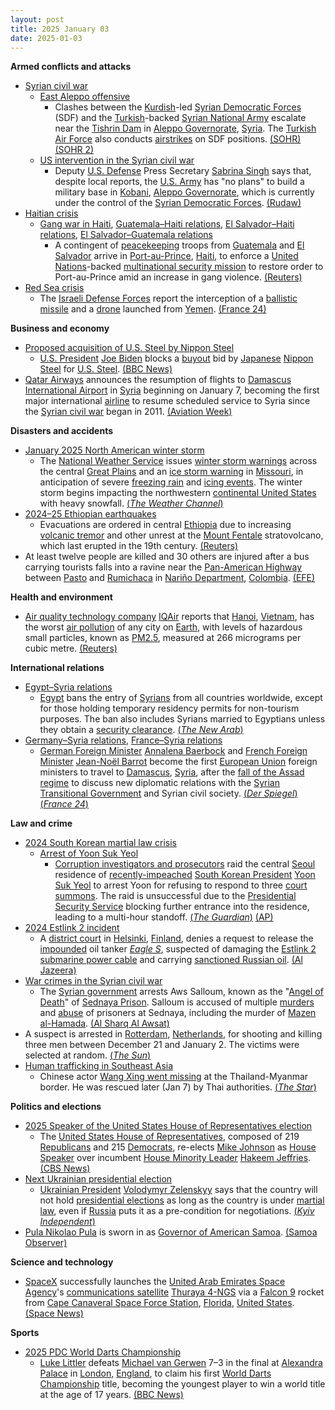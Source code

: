 ```yaml
---
layout: post
title: 2025 January 03
date: 2025-01-03
---
```



**Armed conflicts and attacks**

* [Syrian civil war](https://en.wikipedia.org/wiki/Syrian_civil_war "Syrian civil war")
  + [East Aleppo offensive](https://en.wikipedia.org/wiki/East_Aleppo_offensive_%282024%E2%80%93present%29 "East Aleppo offensive (2024–present)")
    - Clashes between the [Kurdish](https://en.wikipedia.org/wiki/Kurds_in_Syria "Kurds in Syria")-led [Syrian Democratic Forces](https://en.wikipedia.org/wiki/Syrian_Democratic_Forces "Syrian Democratic Forces") (SDF) and the [Turkish](https://en.wikipedia.org/wiki/Turkey "Turkey")-backed [Syrian National Army](https://en.wikipedia.org/wiki/Syrian_National_Army "Syrian National Army") escalate near the [Tishrin Dam](https://en.wikipedia.org/wiki/Tishrin_Dam "Tishrin Dam") in [Aleppo Governorate](https://en.wikipedia.org/wiki/Aleppo_Governorate "Aleppo Governorate"), [Syria](https://en.wikipedia.org/wiki/Syria "Syria"). The [Turkish Air Force](https://en.wikipedia.org/wiki/Turkish_Air_Force "Turkish Air Force") also conducts [airstrikes](https://en.wikipedia.org/wiki/Airstrike "Airstrike") on SDF positions. [(SOHR)](https://www.syriahr.com/en/352816/) [(SOHR 2)](https://www.syriahr.com/en/352846/)
  + [US intervention in the Syrian civil war](https://en.wikipedia.org/wiki/US_intervention_in_the_Syrian_civil_war "US intervention in the Syrian civil war")
    - Deputy [U.S. Defense](https://en.wikipedia.org/wiki/United_States_Department_of_Defense "United States Department of Defense") Press Secretary [Sabrina Singh](https://en.wikipedia.org/wiki/Sabrina_Singh "Sabrina Singh") says that, despite local reports, the [U.S. Army](https://en.wikipedia.org/wiki/U.S._Army "U.S. Army") has "no plans" to build a military base in [Kobani](https://en.wikipedia.org/wiki/Kobani "Kobani"), [Aleppo Governorate](https://en.wikipedia.org/wiki/Aleppo_Governorate "Aleppo Governorate"), which is currently under the control of the [Syrian Democratic Forces](https://en.wikipedia.org/wiki/Syrian_Democratic_Forces "Syrian Democratic Forces"). [(Rudaw)](https://manage.rudaw.net/english/middleeast/syria/030120254)
* [Haitian crisis](https://en.wikipedia.org/wiki/Haitian_crisis_%282018%E2%80%93present%29 "Haitian crisis (2018–present)")
  + [Gang war in Haiti](https://en.wikipedia.org/wiki/Gang_war_in_Haiti "Gang war in Haiti"), [Guatemala–Haiti relations](https://en.wikipedia.org/wiki/Guatemala%E2%80%93Haiti_relations "Guatemala–Haiti relations"), [El Salvador–Haiti relations](https://en.wikipedia.org/wiki/El_Salvador%E2%80%93Haiti_relations "El Salvador–Haiti relations"), [El Salvador–Guatemala relations](https://en.wikipedia.org/wiki/El_Salvador%E2%80%93Guatemala_relations "El Salvador–Guatemala relations")
    - A contingent of [peacekeeping](https://en.wikipedia.org/wiki/Peacekeeping "Peacekeeping") troops from [Guatemala](https://en.wikipedia.org/wiki/Guatemala "Guatemala") and [El Salvador](https://en.wikipedia.org/wiki/El_Salvador "El Salvador") arrive in [Port-au-Prince](https://en.wikipedia.org/wiki/Port-au-Prince "Port-au-Prince"), [Haiti](https://en.wikipedia.org/wiki/Haiti "Haiti"), to enforce a [United Nations](https://en.wikipedia.org/wiki/United_Nations "United Nations")-backed [multinational security mission](https://en.wikipedia.org/wiki/Multinational_Security_Support_Mission_in_Haiti "Multinational Security Support Mission in Haiti") to restore order to Port-au-Prince amid an increase in gang violence. [(Reuters)](https://www.reuters.com/world/americas/central-american-troops-arrive-haiti-fight-gangs-2025-01-03/)
* [Red Sea crisis](https://en.wikipedia.org/wiki/Red_Sea_crisis "Red Sea crisis")
  + The [Israeli Defense Forces](https://en.wikipedia.org/wiki/Israeli_Defense_Forces "Israeli Defense Forces") report the interception of a [ballistic missile](https://en.wikipedia.org/wiki/Ballistic_missile "Ballistic missile") and a [drone](https://en.wikipedia.org/wiki/Drone_warfare "Drone warfare") launched from [Yemen](https://en.wikipedia.org/wiki/Yemen "Yemen"). [(France 24)](https://www.france24.com/en/middle-east/20250103-israel-intercepts-new-missile-launched-from-yemen-says-idf)

**Business and economy**

* [Proposed acquisition of U.S. Steel by Nippon Steel](https://en.wikipedia.org/wiki/Proposed_acquisition_of_U.S._Steel_by_Nippon_Steel "Proposed acquisition of U.S. Steel by Nippon Steel")
  + [U.S. President](https://en.wikipedia.org/wiki/President_of_the_United_States "President of the United States") [Joe Biden](https://en.wikipedia.org/wiki/Joe_Biden "Joe Biden") blocks a [buyout](https://en.wikipedia.org/wiki/Buyout "Buyout") bid by [Japanese](https://en.wikipedia.org/wiki/Japan "Japan") [Nippon Steel](https://en.wikipedia.org/wiki/Nippon_Steel "Nippon Steel") for [U.S. Steel](https://en.wikipedia.org/wiki/U.S._Steel "U.S. Steel"). [(BBC News)](https://www.bbc.com/news/articles/cx2vz83pg9eo)
* [Qatar Airways](https://en.wikipedia.org/wiki/Qatar_Airways "Qatar Airways") announces the resumption of flights to [Damascus International Airport](https://en.wikipedia.org/wiki/Damascus_International_Airport "Damascus International Airport") in [Syria](https://en.wikipedia.org/wiki/Syria "Syria") beginning on January 7, becoming the first major international [airline](https://en.wikipedia.org/wiki/Airline "Airline") to resume scheduled service to Syria since the [Syrian civil war](https://en.wikipedia.org/wiki/Syrian_civil_war "Syrian civil war") began in 2011. [(Aviation Week)](https://aviationweek.com/air-transport/airports-networks/qatar-airways-resume-syria-flights)

**Disasters and accidents**

* [January 2025 North American winter storm](https://en.wikipedia.org/wiki/January_5%E2%80%936%2C_2025_United_States_blizzard "January 5–6, 2025 United States blizzard")
  + The [National Weather Service](https://en.wikipedia.org/wiki/National_Weather_Service "National Weather Service") issues [winter storm warnings](https://en.wikipedia.org/wiki/Winter_storm_warning "Winter storm warning") across the central [Great Plains](https://en.wikipedia.org/wiki/Great_Plains "Great Plains") and an [ice storm warning](https://en.wikipedia.org/wiki/Ice_storm_warning "Ice storm warning") in [Missouri](https://en.wikipedia.org/wiki/Missouri "Missouri"), in anticipation of severe [freezing rain](https://en.wikipedia.org/wiki/Freezing_rain "Freezing rain") and [icing events](https://en.wikipedia.org/wiki/Ice_storm "Ice storm"). The winter storm begins impacting the northwestern [continental United States](https://en.wikipedia.org/wiki/Contiguous_United_States "Contiguous United States") with heavy snowfall. [(*The Weather Channel*)](https://weather.com/storms/winter/news/2025-01-02-winter-storm-blair-forecast-snow-ice-plains-midwest-mid-atlantic)
* [2024–25 Ethiopian earthquakes](https://en.wikipedia.org/wiki/2024%E2%80%9325_Ethiopian_earthquakes "2024–25 Ethiopian earthquakes")
  + Evacuations are ordered in central [Ethiopia](https://en.wikipedia.org/wiki/Ethiopia "Ethiopia") due to increasing [volcanic tremor](https://en.wikipedia.org/wiki/Harmonic_tremor "Harmonic tremor") and other unrest at the [Mount Fentale](https://en.wikipedia.org/wiki/Mount_Fentale "Mount Fentale") stratovolcano, which last erupted in the 19th century. [(Reuters)](https://www.reuters.com/world/africa/risk-ethiopian-volcano-eruption-prompts-evacuation-residents-2025-01-03/)
* At least twelve people are killed and 30 others are injured after a bus carrying tourists falls into a ravine near the [Pan-American Highway](https://en.wikipedia.org/wiki/Pan-American_Highway "Pan-American Highway") between [Pasto](https://en.wikipedia.org/wiki/Pasto%2C_Colombia "Pasto, Colombia") and [Rumichaca](https://en.wikipedia.org/wiki/Rumichaca_Bridge "Rumichaca Bridge") in [Nariño Department](https://en.wikipedia.org/wiki/Nari%C3%B1o_Department "Nariño Department"), [Colombia](https://en.wikipedia.org/wiki/Colombia "Colombia"). [(EFE)](https://efe.com/mundo/2025-01-04/colombia-accidente-autobus/)

**Health and environment**

* [Air quality technology company](https://en.wikipedia.org/wiki/Air_quality_index "Air quality index") [IQAir](https://en.wikipedia.org/wiki/IQAir "IQAir") reports that [Hanoi](https://en.wikipedia.org/wiki/Hanoi "Hanoi"), [Vietnam](https://en.wikipedia.org/wiki/Vietnam "Vietnam"), has the worst [air pollution](https://en.wikipedia.org/wiki/Air_pollution "Air pollution") of any city on [Earth](https://en.wikipedia.org/wiki/Earth "Earth"), with levels of hazardous small particles, known as [PM2.5](https://en.wikipedia.org/wiki/Particulate_pollution "Particulate pollution"), measured at 266 micrograms per cubic metre. [(Reuters)](https://www.reuters.com/world/asia-pacific/hanoi-declared-worlds-most-polluted-city-authorities-seek-action-2025-01-03/)

**International relations**

* [Egypt–Syria relations](https://en.wikipedia.org/wiki/Egypt%E2%80%93Syria_relations "Egypt–Syria relations")
  + [Egypt](https://en.wikipedia.org/wiki/Egypt "Egypt") bans the entry of [Syrians](https://en.wikipedia.org/wiki/Syrians "Syrians") from all countries worldwide, except for those holding temporary residency permits for non-tourism purposes. The ban also includes Syrians married to Egyptians unless they obtain a [security clearance](https://en.wikipedia.org/wiki/Security_clearance "Security clearance"). [(*The New Arab*)](https://www.newarab.com/news/egypt-bans-entry-syrians-anywhere-world)
* [Germany–Syria relations](https://en.wikipedia.org/wiki/Germany%E2%80%93Syria_relations "Germany–Syria relations"), [France–Syria relations](https://en.wikipedia.org/wiki/France%E2%80%93Syria_relations "France–Syria relations")
  + [German Foreign Minister](https://en.wikipedia.org/wiki/Foreign_Minister_of_Germany "Foreign Minister of Germany") [Annalena Baerbock](https://en.wikipedia.org/wiki/Annalena_Baerbock "Annalena Baerbock") and [French Foreign Minister](https://en.wikipedia.org/wiki/Foreign_minister_of_France "Foreign minister of France") [Jean-Noël Barrot](https://en.wikipedia.org/wiki/Jean-No%C3%ABl_Barrot "Jean-Noël Barrot") become the first [European Union](https://en.wikipedia.org/wiki/European_Union "European Union") foreign ministers to travel to [Damascus](https://en.wikipedia.org/wiki/Damascus "Damascus"), [Syria](https://en.wikipedia.org/wiki/Syria "Syria"), after the [fall of the Assad regime](https://en.wikipedia.org/wiki/Fall_of_the_Assad_regime "Fall of the Assad regime") to discuss new diplomatic relations with the [Syrian Transitional Government](https://en.wikipedia.org/wiki/First_Syrian_transitional_government "First Syrian transitional government") and Syrian civil society. [(*Der Spiegel*)](https://www.spiegel.de/politik/deutschland/syrien-annalena-baerbock-reist-als-erste-eu-aussenministerin-nach-damaskus-a-6884f1be-3006-454b-9664-3ee76c0eda2e) [(*France 24*)](https://www.france24.com/en/middle-east/20250103-french-fm-visits-syria-with-german-counterpart-to-promote-peaceful-transition)

**Law and crime**

* [2024 South Korean martial law crisis](https://en.wikipedia.org/wiki/2024_South_Korean_martial_law_crisis "2024 South Korean martial law crisis")
  + [Arrest of Yoon Suk Yeol](https://en.wikipedia.org/wiki/Arrest_of_Yoon_Suk_Yeol "Arrest of Yoon Suk Yeol")
    - [Corruption investigators and prosecutors](https://en.wikipedia.org/wiki/Corruption_Investigation_Office_for_High-ranking_Officials "Corruption Investigation Office for High-ranking Officials") raid the central [Seoul](https://en.wikipedia.org/wiki/Seoul "Seoul") residence of [recently-impeached](https://en.wikipedia.org/wiki/Impeachment_of_Yoon_Suk_Yeol "Impeachment of Yoon Suk Yeol") [South Korean President](https://en.wikipedia.org/wiki/President_of_South_Korea "President of South Korea") [Yoon Suk Yeol](https://en.wikipedia.org/wiki/Yoon_Suk_Yeol "Yoon Suk Yeol") to arrest Yoon for refusing to respond to three [court summons](https://en.wikipedia.org/wiki/Summons "Summons"). The raid is unsuccessful due to the [Presidential Security Service](https://en.wikipedia.org/wiki/Presidential_Security_Service_%28South_Korea%29 "Presidential Security Service (South Korea)") blocking further entrance into the residence, leading to a multi-hour standoff. [(*The Guardian*)](https://www.theguardian.com/world/live/2025/jan/02/south-korea-police-on-way-to-arrest-president-yoon-suk-yeol-latest-updates?filterKeyEvents=false#maincontent) [(AP)](https://apnews.com/article/south-korea-yoon-martial-law-impeachment-detention-c8dc1758647979455dbf0d56e70369a4)
* [2024 Estlink 2 incident](https://en.wikipedia.org/wiki/2024_Estlink_2_incident "2024 Estlink 2 incident")
  + A [district court](https://en.wikipedia.org/wiki/Judicial_system_of_Finland#District_Courts "Judicial system of Finland") in [Helsinki](https://en.wikipedia.org/wiki/Helsinki "Helsinki"), [Finland](https://en.wikipedia.org/wiki/Finland "Finland"), denies a request to release the [impounded](https://en.wikipedia.org/wiki/Vehicle_impoundment "Vehicle impoundment") oil tanker *[Eagle S](https://en.wikipedia.org/wiki/Eagle_S "Eagle S")*, suspected of damaging the [Estlink 2](https://en.wikipedia.org/wiki/Estlink_2 "Estlink 2") [submarine power cable](https://en.wikipedia.org/wiki/Submarine_power_cable "Submarine power cable") and carrying [sanctioned Russian oil](https://en.wikipedia.org/wiki/Embargo_of_Russian_oil_during_the_Russo-Ukrainian_War "Embargo of Russian oil during the Russo-Ukrainian War"). [(Al Jazeera)](https://www.aljazeera.com/news/2025/1/3/finnish-court-upholds-oil-tanker-seizure-in-undersea-cables-probe)
* [War crimes in the Syrian civil war](https://en.wikipedia.org/wiki/War_crimes_in_the_Syrian_civil_war "War crimes in the Syrian civil war")
  + The [Syrian government](https://en.wikipedia.org/wiki/First_Syrian_transitional_government "First Syrian transitional government") arrests Aws Salloum, known as the "[Angel of Death](https://en.wikipedia.org/wiki/Azrael "Azrael")" of [Sednaya Prison](https://en.wikipedia.org/wiki/Sednaya_Prison "Sednaya Prison"). Salloum is accused of multiple [murders](https://en.wikipedia.org/wiki/Murder "Murder") and [abuse](https://en.wikipedia.org/wiki/Prisoner_abuse "Prisoner abuse") of prisoners at Sednaya, including the murder of [Mazen al-Hamada](https://en.wikipedia.org/wiki/Mazen_al-Hamada "Mazen al-Hamada"). [(Al Sharq Al Awsat)](https://english.aawsat.com/arab-world/5097881-arrest-aws-salloum-what-we-know-about-%E2%80%98azrael-sednaya%E2%80%99)
* A suspect is arrested in [Rotterdam](https://en.wikipedia.org/wiki/Rotterdam "Rotterdam"), [Netherlands](https://en.wikipedia.org/wiki/Netherlands "Netherlands"), for shooting and killing three men between December 21 and January 2. The victims were selected at random. [(*The Sun*)](https://thesun.my/world-news/dutch-police-arrest-suspect-in-random-rotterdam-shootings-BO13480760)
* [Human trafficking in Southeast Asia](https://en.wikipedia.org/wiki/Human_trafficking_in_Southeast_Asia "Human trafficking in Southeast Asia")
  + Chinese actor [Wang Xing went missing](https://en.wikipedia.org/wiki/Disappearance_of_Wang_Xing "Disappearance of Wang Xing") at the Thailand-Myanmar border. He was rescued later (Jan 7) by Thai authorities. [(*The Star*)](https://www.thestar.com.my/lifestyle/entertainment/2025/01/08/chinese-actor-wang-xing-says-he-was-forcibly-shaved-and-trained-as-scammer-in-myanmar)

**Politics and elections**

* [2025 Speaker of the United States House of Representatives election](https://en.wikipedia.org/wiki/2025_Speaker_of_the_United_States_House_of_Representatives_election "2025 Speaker of the United States House of Representatives election")
  + The [United States House of Representatives](https://en.wikipedia.org/wiki/United_States_House_of_Representatives "United States House of Representatives"), composed of 219 [Republicans](https://en.wikipedia.org/wiki/Republican_Party_%28United_States%29 "Republican Party (United States)") and 215 [Democrats](https://en.wikipedia.org/wiki/Democratic_Party_%28United_States%29 "Democratic Party (United States)"), re-elects [Mike Johnson](https://en.wikipedia.org/wiki/Mike_Johnson "Mike Johnson") as [House Speaker](https://en.wikipedia.org/wiki/Speaker_of_the_United_States_House_of_Representatives "Speaker of the United States House of Representatives") over incumbent [House Minority Leader](https://en.wikipedia.org/wiki/Party_leaders_of_the_United_States_House_of_Representatives "Party leaders of the United States House of Representatives") [Hakeem Jeffries](https://en.wikipedia.org/wiki/Hakeem_Jeffries "Hakeem Jeffries"). [(CBS News)](https://www.cbsnews.com/live-updates/2025-new-congress-sworn-in/)
* [Next Ukrainian presidential election](https://en.wikipedia.org/wiki/Next_Ukrainian_presidential_election "Next Ukrainian presidential election")
  + [Ukrainian President](https://en.wikipedia.org/wiki/President_of_Ukraine "President of Ukraine") [Volodymyr Zelenskyy](https://en.wikipedia.org/wiki/Volodymyr_Zelenskyy "Volodymyr Zelenskyy") says that the country will not hold [presidential elections](https://en.wikipedia.org/wiki/Ukrainian_presidential_elections "Ukrainian presidential elections") as long as the country is under [martial law](https://en.wikipedia.org/wiki/Martial_law_in_Ukraine "Martial law in Ukraine"), even if [Russia](https://en.wikipedia.org/wiki/Russia "Russia") puts it as a pre-condition for negotiations. [(*Kyiv Independent*)](https://kyivindependent.com/zelensky-again-rejects-elections-under-martial-law/)
* [Pula Nikolao Pula](https://en.wikipedia.org/wiki/Pula_Nikolao_Pula "Pula Nikolao Pula") is sworn in as [Governor of American Samoa](https://en.wikipedia.org/wiki/Governor_of_American_Samoa "Governor of American Samoa"). [(Samoa Observer)](https://www.samoaobserver.ws/category/samoa/112622)

**Science and technology**

* [SpaceX](https://en.wikipedia.org/wiki/SpaceX "SpaceX") successfully launches the [United Arab Emirates Space Agency](https://en.wikipedia.org/wiki/United_Arab_Emirates_Space_Agency "United Arab Emirates Space Agency")'s [communications satellite](https://en.wikipedia.org/wiki/Communications_satellite "Communications satellite") [Thuraya 4-NGS](https://en.wikipedia.org/wiki/Thuraya "Thuraya") via a [Falcon 9](https://en.wikipedia.org/wiki/Falcon_9 "Falcon 9") rocket from [Cape Canaveral Space Force Station](https://en.wikipedia.org/wiki/Cape_Canaveral_Space_Force_Station "Cape Canaveral Space Force Station"), [Florida](https://en.wikipedia.org/wiki/Florida "Florida"), [United States](https://en.wikipedia.org/wiki/United_States "United States"). [(Space News)](https://spacenews.com/spacex-launches-uaes-thuraya-4-mobile-connectivity-satellite/)

**Sports**

* [2025 PDC World Darts Championship](https://en.wikipedia.org/wiki/2025_PDC_World_Darts_Championship "2025 PDC World Darts Championship")
  + [Luke Littler](https://en.wikipedia.org/wiki/Luke_Littler "Luke Littler") defeats [Michael van Gerwen](https://en.wikipedia.org/wiki/Michael_van_Gerwen "Michael van Gerwen") 7–3 in the final at [Alexandra Palace](https://en.wikipedia.org/wiki/Alexandra_Palace "Alexandra Palace") in [London](https://en.wikipedia.org/wiki/London "London"), [England](https://en.wikipedia.org/wiki/England "England"), to claim his first [World Darts Championship](https://en.wikipedia.org/wiki/PDC_World_Darts_Championship "PDC World Darts Championship") title, becoming the youngest player to win a world title at the age of 17 years. [(BBC News)](https://www.bbc.co.uk/sport/darts/live/c4gwz153e7et)

